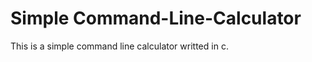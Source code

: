 # Simple Command-Line-Calculator 

This is a simple command line calculator writted in c.





<br>

